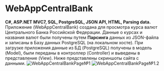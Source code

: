 # WebAppCentralBank
**C#, ASP.NET MVC7, SQL, PostgreSQL, JSON API, HTML, Parsing data.** Приложение (WebAppCentralBank) создана для просмотра курса валют Центрального Банка Российской Федерации. Данные о курсах и названия валют были получены путем **Парсинга** данных из JSON-файла и записаны в Базу данных  PostgreSQL (на локальном хосте). При загрузке приложения данные из БД (PostgreSQL) получены в модель (Model), были переданы в контроллер (Controller) и выведены в представление (View).
Ниже представлены скриншоты сайта с данными.
![WebAppCentralBankPage№1](https://github.com/Morzepy/WebAppCentralBank/assets/86247389/64ca80c9-9ced-4ae1-a3cd-24de1f664592)
![WebAppCentralBankPage№1.2](https://github.com/Morzepy/WebAppCentralBank/assets/86247389/4e390f14-b79a-4d4c-8260-d6649d2d4e9f)
